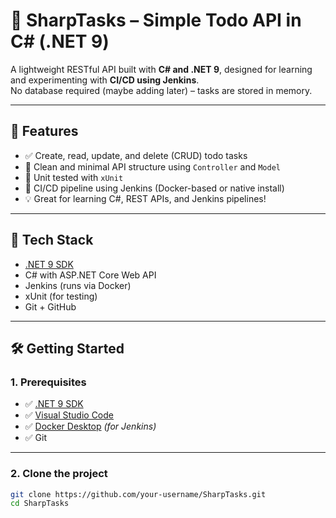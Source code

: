 # 🧠 SharpTasks – Simple Todo API in C# (.NET 9)

A lightweight RESTful API built with **C# and .NET 9**, designed for learning and experimenting with **CI/CD using Jenkins**.  
No database required (maybe adding later) – tasks are stored in memory.

---

## 🚀 Features

- ✅ Create, read, update, and delete (CRUD) todo tasks
- 🧠 Clean and minimal API structure using `Controller` and `Model`
- 🧪 Unit tested with `xUnit`
- 🔁 CI/CD pipeline using Jenkins (Docker-based or native install)
- 💡 Great for learning C#, REST APIs, and Jenkins pipelines!

---

## 🔧 Tech Stack

- [.NET 9 SDK](https://dotnet.microsoft.com/en-us/download/dotnet/9.0)
- C# with ASP.NET Core Web API
- Jenkins (runs via Docker)
- xUnit (for testing)
- Git + GitHub

---

## 🛠️ Getting Started

### 1. Prerequisites

- ✅ [.NET 9 SDK](https://dotnet.microsoft.com/en-us/download/dotnet/9.0)
- ✅ [Visual Studio Code](https://code.visualstudio.com/)
- ✅ [Docker Desktop](https://www.docker.com/products/docker-desktop) *(for Jenkins)*
- ✅ Git

---

### 2. Clone the project

```bash
git clone https://github.com/your-username/SharpTasks.git
cd SharpTasks
